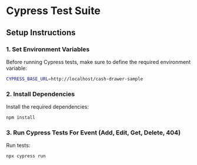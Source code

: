 # Cypress Test Suite

## Setup Instructions

### 1. Set Environment Variables

Before running Cypress tests, make sure to define the required environment variable:

```bash
CYPRESS_BASE_URL=http://localhost/cash-drawer-sample
```


### 2. Install Dependencies

Install the required dependencies:

```bash
npm install
```

### 3. Run Cypress Tests For Event (Add, Edit, Get, Delete, 404)

Run tests:

```bash
npx cypress run
```
